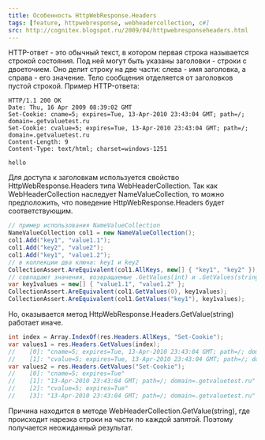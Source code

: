 ```yaml
---
title: Особенность HttpWebResponse.Headers
tags: [feature, httpwebresponse, webheadercollection, c#]
src: http://cognitex.blogspot.ru/2009/04/httpwebresponseheaders.html
---
```

HTTP-ответ - это обычный текст, в котором первая строка называется строкой состояния. Под ней могут быть указаны заголовки - строки с двоеточием. Оно делит строку на две части: слева - имя заголовка, а справа - его значение.
Тело сообщения отделяется от заголовков пустой строкой. Пример HTTP-ответа:
```
HTTP/1.1 200 OK
Date: Thu, 16 Apr 2009 08:39:02 GMT
Set-Cookie: cname=5; expires=Tue, 13-Apr-2010 23:43:04 GMT; path=/; domain=.getvaluetest.ru
Set-Cookie: cvalue=5; expires=Tue, 13-Apr-2010 23:43:04 GMT; path=/; domain=.getvaluetest.ru
Content-Length: 9
Content-Type: text/html; charset=windows-1251

hello
```
Для доступа к заголовкам используется свойство HttpWebResponse.Headers типа WebHeaderCollection. Так как WebHeaderCollection наследует NameValueCollection, то можно предположить, что поведение HttpWebResponse.Headers будет соответствующим.
```c#
// пример использования NameValueCollection
NameValueCollection col1 = new NameValueCollection();
col1.Add("key1", "value1.1");
col1.Add("key2", "value2");
col1.Add("key1", "value1.2");
// в коллекции два ключа: key1 и key2
CollectionAssert.AreEquivalent(col1.AllKeys, new[] { "key1", "key2" });
// совпадают значения, возвращаемые .GetValues(int) и .GetValues(string)
var key1values = new[] { "value1.1", "value1.2" };
CollectionAssert.AreEquivalent(col1.GetValues(0), key1values);
CollectionAssert.AreEquivalent(col1.GetValues("key1"), key1values);
```
Но, оказывается метод HttpWebResponse.Headers.GetValue(string) работает иначе.
```c#
int index = Array.IndexOf(res.Headers.AllKeys, "Set-Cookie");
var values1 = res.Headers.GetValues(index);
//    [0]: "cname=5; expires=Tue, 13-Apr-2010 23:43:04 GMT; path=/; domain=.getvaluetest.ru"
//    [1]: "cvalue=5; expires=Tue, 13-Apr-2010 23:43:04 GMT; path=/; domain=.getvaluetest.ru"
var values2 = res.Headers.GetValues("Set-Cookie");
//    [0]: "cname=5; expires=Tue"
//    [1]: "13-Apr-2010 23:43:04 GMT; path=/; domain=.getvaluetest.ru"
//    [2]: "cvalue=5; expires=Tue"
//    [3]: "13-Apr-2010 23:43:04 GMT; path=/; domain=.getvaluetest.ru"
```
Причина находится в методе WebHeaderCollection.GetValue(string), где происходит нарезка строки на части по каждой запятой. Поэтому получается неожиданный результат.
